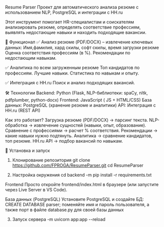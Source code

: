 Resume Parser
Проект для автоматического анализа резюме с использованием NLP, PostgreSQL и интеграции с HH.ru

Этот инструмент помогает HR-специалистам и соискателям анализировать резюме, определять соответствие профессиям, выявлять недостающие навыки и находить подходящие вакансии.

📌 Функционал
✅ Анализ резюме (PDF/DOCX) – извлечение ключевых данных:
Имя,фамилия, хард скилы, софт скилы, время загрузки резюме
Оценка соответствия профессиям (в %).
Рекомендации по недостающим навыкам.

✅ Аналитика по всем загруженным резюме
Топ кандидатов по профессиям.
Лучшие навыки.
Статистика по навыкам и опыту.

✅ Интеграция с HH.ru
Поиск и анализ подходящих вакансий.

🛠 Технологии
Backend: Python (Flask, NLP-библиотеки: spaCy, nltk, pdfplumber, python-docx)
Frontend: JavaScript ( JS + HTML/CSS)
База данных: PostgreSQL (хранение резюме и аналитики)
API: Интеграция с HH.ru (REST API)

Как это работает?
Загрузка резюме (PDF/DOCX) → парсинг текста.
NLP-обработка → извлечение сущностей (навыки, опыт, образование).
Сравнение с профессиями → расчет % соответствия.
Рекомендации → какие навыки нужно подтянуть.
Аналитика → сравнение кандидатов, топ резюме.
HH.ru API → подбор вакансий по навыкам.

🚀 Установка и запуск
1. Клонирование репозитория
git clone https://github.com/FPROGA/ResumeParser.git
cd ResumeParser

3. Настройка окружения
cd backend
-m pip install -r requirements.txt

Frontend
Просто откройте frontend/index.html в браузере (или запустите через Live Server в VS Code).

База данных (PostgreSQL)
Установите PostgreSQL и создайте БД:
CREATE DATABASE parser;
поменяйте имя и пароль пользователя, а также порт в файле database.py для своей базы данных

3. Запуск сервера
-m uvicorn app:app --reload        
